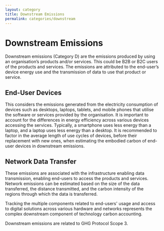 ```yaml
---
layout: category
title: Downstream Emissions
permalink: categories/downstream
---
```


# Downstream Emissions

Downstream emissions (Category D) are the emissions produced by using an organisation’s products and/or services. This could be B2B or B2C users of the products and services. The emissions are attributed to the end-user’s device energy use and the transmission of data to use that product or service.

## End-User Devices

This considers the emissions generated from the electricity consumption of devices such as desktops, laptops, tablets, and mobile phones that utilise the software or services provided by the organisation. It is important to account for the differences in energy efficiency across various devices accessing the services. Typically, a smartphone uses less energy than a laptop, and a laptop uses less energy than a desktop. It is recommended to factor in the average length of use cycles of devices, before their replacement with new ones, when estimating the embodied carbon of end-user devices in downstream emissions.

## Network Data Transfer

These emissions are associated with the infrastructure enabling data transmission, enabling end-users to access the products and services. Network emissions can be estimated based on the size of the data transferred, the distance transmitted, and the carbon intensity of the regions through which the data is transferred.

Tracking the multiple components related to end-users' usage and access to digital solutions across various hardware and networks represents the complex downstream component of technology carbon accounting.

Downstream emissions are related to GHG Protocol Scope 3.
